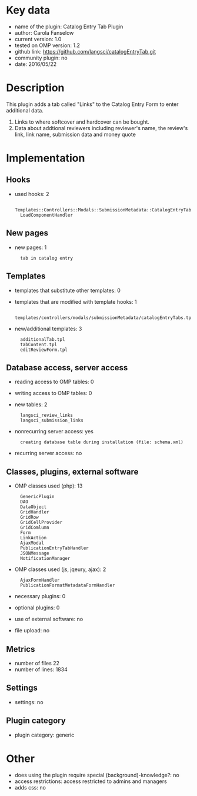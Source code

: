 Key data
============

- name of the plugin: Catalog Entry Tab Plugin
- author: Carola Fanselow
- current version: 1.0
- tested on OMP version: 1.2
- github link: https://github.com/langsci/catalogEntryTab.git
- community plugin: no
- date: 2016/05/22

Description
============

This plugin adds a tab called "Links" to the Catalog Entry Form to enter additional data. 

1. Links to where softcover and hardcover can be bought. 
2. Data about addtional reviewers including reviewer's name, the review's link, link name, submission data and money quote

 
Implementation
================

Hooks
-----
- used hooks: 2

		Templates::Controllers::Modals::SubmissionMetadata::CatalogEntryTabs::Tabs
		LoadComponentHandler

New pages
------
- new pages: 1

		tab in catalog entry

Templates
---------
- templates that substitute other templates: 0
- templates that are modified with template hooks: 1

		templates/controllers/modals/submissionMetadata/catalogEntryTabs.tpl

- new/additional templates: 3

		additionalTab.tpl
		tabContent.tpl
		editReviewForm.tpl

Database access, server access
-----------------------------
- reading access to OMP tables: 0
- writing access to OMP tables: 0
- new tables: 2

		langsci_review_links
		langsci_submission_links

- nonrecurring server access: yes

		creating database table during installation (file: schema.xml)

- recurring server access: no
 
Classes, plugins, external software
-----------------------
- OMP classes used (php): 13
	
		GenericPlugin
		DAO
		DataObject
		GridHandler
		GridRow
		GridCellProvider
		GridComlumn
		Form
		LinkAction
		AjaxModal
		PublicationEntryTabHandler
		JSONMessage
		NotificationManager

- OMP classes used (js, jqeury, ajax): 2

		AjaxFormHandler
		PublicationFormatMetadataFormHandler

- necessary plugins: 0
- optional plugins: 0
- use of external software: no
- file upload: no
 
Metrics
--------
- number of files 22
- number of lines: 1834

Settings
--------
- settings: no

Plugin category
----------
- plugin category: generic

Other
=============
- does using the plugin require special (background)-knowledge?: no
- access restrictions: access restricted to admins and managers
- adds css: no


